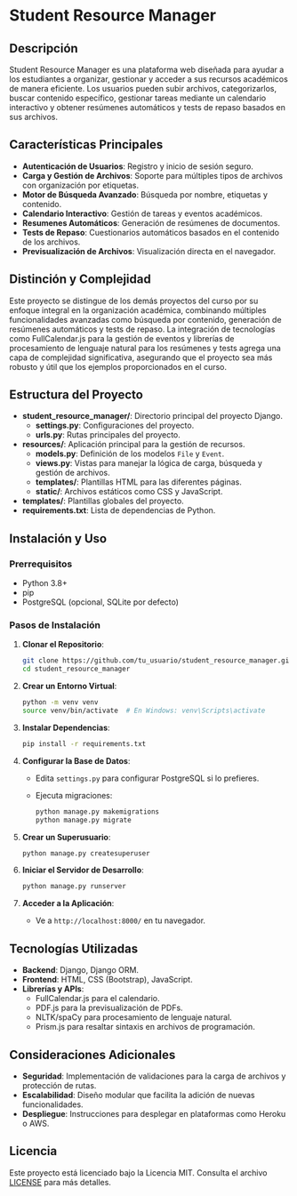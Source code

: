 # Student Resource Manager

## Descripción

Student Resource Manager es una plataforma web diseñada para ayudar a los estudiantes a organizar, gestionar y acceder a sus recursos académicos de manera eficiente. Los usuarios pueden subir archivos, categorizarlos, buscar contenido específico, gestionar tareas mediante un calendario interactivo y obtener resúmenes automáticos y tests de repaso basados en sus archivos.

## Características Principales

- **Autenticación de Usuarios**: Registro y inicio de sesión seguro.
- **Carga y Gestión de Archivos**: Soporte para múltiples tipos de archivos con organización por etiquetas.
- **Motor de Búsqueda Avanzado**: Búsqueda por nombre, etiquetas y contenido.
- **Calendario Interactivo**: Gestión de tareas y eventos académicos.
- **Resumenes Automáticos**: Generación de resúmenes de documentos.
- **Tests de Repaso**: Cuestionarios automáticos basados en el contenido de los archivos.
- **Previsualización de Archivos**: Visualización directa en el navegador.

## Distinción y Complejidad

Este proyecto se distingue de los demás proyectos del curso por su enfoque integral en la organización académica, combinando múltiples funcionalidades avanzadas como búsqueda por contenido, generación de resúmenes automáticos y tests de repaso. La integración de tecnologías como FullCalendar.js para la gestión de eventos y librerías de procesamiento de lenguaje natural para los resúmenes y tests agrega una capa de complejidad significativa, asegurando que el proyecto sea más robusto y útil que los ejemplos proporcionados en el curso.

## Estructura del Proyecto

- **student_resource_manager/**: Directorio principal del proyecto Django.
  - **settings.py**: Configuraciones del proyecto.
  - **urls.py**: Rutas principales del proyecto.
- **resources/**: Aplicación principal para la gestión de recursos.
  - **models.py**: Definición de los modelos `File` y `Event`.
  - **views.py**: Vistas para manejar la lógica de carga, búsqueda y gestión de archivos.
  - **templates/**: Plantillas HTML para las diferentes páginas.
  - **static/**: Archivos estáticos como CSS y JavaScript.
- **templates/**: Plantillas globales del proyecto.
- **requirements.txt**: Lista de dependencias de Python.

## Instalación y Uso

### Prerrequisitos

- Python 3.8+
- pip
- PostgreSQL (opcional, SQLite por defecto)

### Pasos de Instalación

1. **Clonar el Repositorio**:

    ```bash
    git clone https://github.com/tu_usuario/student_resource_manager.git
    cd student_resource_manager
    ```

2. **Crear un Entorno Virtual**:

    ```bash
    python -m venv venv
    source venv/bin/activate  # En Windows: venv\Scripts\activate
    ```

3. **Instalar Dependencias**:

    ```bash
    pip install -r requirements.txt
    ```

4. **Configurar la Base de Datos**:

    - Edita `settings.py` para configurar PostgreSQL si lo prefieres.
    - Ejecuta migraciones:

      ```bash
      python manage.py makemigrations
      python manage.py migrate
      ```

5. **Crear un Superusuario**:

    ```bash
    python manage.py createsuperuser
    ```

6. **Iniciar el Servidor de Desarrollo**:

    ```bash
    python manage.py runserver
    ```

7. **Acceder a la Aplicación**:

    - Ve a `http://localhost:8000/` en tu navegador.

## Tecnologías Utilizadas

- **Backend**: Django, Django ORM.
- **Frontend**: HTML, CSS (Bootstrap), JavaScript.
- **Librerías y APIs**:
  - FullCalendar.js para el calendario.
  - PDF.js para la previsualización de PDFs.
  - NLTK/spaCy para procesamiento de lenguaje natural.
  - Prism.js para resaltar sintaxis en archivos de programación.

## Consideraciones Adicionales

- **Seguridad**: Implementación de validaciones para la carga de archivos y protección de rutas.
- **Escalabilidad**: Diseño modular que facilita la adición de nuevas funcionalidades.
- **Despliegue**: Instrucciones para desplegar en plataformas como Heroku o AWS.

## Licencia

Este proyecto está licenciado bajo la Licencia MIT. Consulta el archivo [LICENSE](LICENSE) para más detalles.
